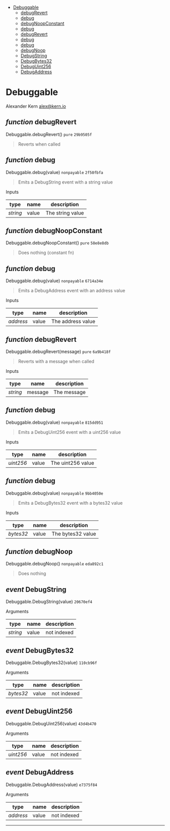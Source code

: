 * [Debuggable](#debuggable)
  * [debugRevert](#function-debugrevert)
  * [debug](#function-debug)
  * [debugNoopConstant](#function-debugnoopconstant)
  * [debug](#function-debug)
  * [debugRevert](#function-debugrevert)
  * [debug](#function-debug)
  * [debug](#function-debug)
  * [debugNoop](#function-debugnoop)
  * [DebugString](#event-debugstring)
  * [DebugBytes32](#event-debugbytes32)
  * [DebugUint256](#event-debuguint256)
  * [DebugAddress](#event-debugaddress)

# Debuggable

Alexander Kern <alex@kern.io>

## *function* debugRevert

Debuggable.debugRevert() `pure` `29b9505f`

> Reverts when called




## *function* debug

Debuggable.debug(value) `nonpayable` `2f50fbfa`

> Emits a DebugString event with a string value

Inputs

| **type** | **name** | **description** |
|-|-|-|
| *string* | value | The string value |


## *function* debugNoopConstant

Debuggable.debugNoopConstant() `pure` `58e8e8db`

> Does nothing (constant fn)




## *function* debug

Debuggable.debug(value) `nonpayable` `6714a34e`

> Emits a DebugAddress event with an address value

Inputs

| **type** | **name** | **description** |
|-|-|-|
| *address* | value | The address value |


## *function* debugRevert

Debuggable.debugRevert(message) `pure` `6a9b418f`

> Reverts with a message when called

Inputs

| **type** | **name** | **description** |
|-|-|-|
| *string* | message | The message |


## *function* debug

Debuggable.debug(value) `nonpayable` `815dd951`

> Emits a DebugUint256 event with a uint256 value

Inputs

| **type** | **name** | **description** |
|-|-|-|
| *uint256* | value | The uint256 value |


## *function* debug

Debuggable.debug(value) `nonpayable` `9bb4050e`

> Emits a DebugBytes32 event with a bytes32 value

Inputs

| **type** | **name** | **description** |
|-|-|-|
| *bytes32* | value | The bytes32 value |


## *function* debugNoop

Debuggable.debugNoop() `nonpayable` `eda892c1`

> Does nothing



## *event* DebugString

Debuggable.DebugString(value) `20670ef4`

Arguments

| **type** | **name** | **description** |
|-|-|-|
| *string* | value | not indexed |

## *event* DebugBytes32

Debuggable.DebugBytes32(value) `110cb96f`

Arguments

| **type** | **name** | **description** |
|-|-|-|
| *bytes32* | value | not indexed |

## *event* DebugUint256

Debuggable.DebugUint256(value) `43d4b470`

Arguments

| **type** | **name** | **description** |
|-|-|-|
| *uint256* | value | not indexed |

## *event* DebugAddress

Debuggable.DebugAddress(value) `e7375f84`

Arguments

| **type** | **name** | **description** |
|-|-|-|
| *address* | value | not indexed |


---